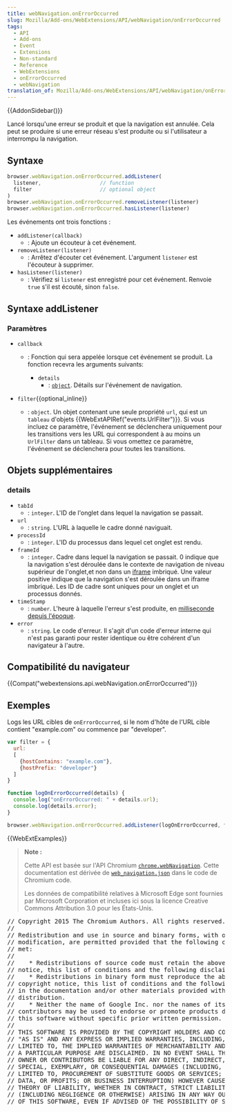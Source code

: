 ```yaml
---
title: webNavigation.onErrorOccurred
slug: Mozilla/Add-ons/WebExtensions/API/webNavigation/onErrorOccurred
tags:
  - API
  - Add-ons
  - Event
  - Extensions
  - Non-standard
  - Reference
  - WebExtensions
  - onErrorOccurred
  - webNavigation
translation_of: Mozilla/Add-ons/WebExtensions/API/webNavigation/onErrorOccurred
---
```

{{AddonSidebar()}}

Lancé lorsqu'une erreur se produit et que la navigation est annulée. Cela peut se produire si une erreur réseau s'est produite ou si l'utilisateur a interrompu la navigation.

## Syntaxe

```js
browser.webNavigation.onErrorOccurred.addListener(
  listener,                   // function
  filter                      // optional object
)
browser.webNavigation.onErrorOccurred.removeListener(listener)
browser.webNavigation.onErrorOccurred.hasListener(listener)
```

Les événements ont trois fonctions :

- `addListener(callback)`
  - : Ajoute un écouteur à cet événement.
- `removeListener(listener)`
  - : Arrêtez d'écouter cet événement. L'argument `listener` est l'écouteur à supprimer.
- `hasListener(listener)`
  - : Vérifiez si `listener` est enregistré pour cet événement. Renvoie `true` s'il est écouté, sinon `false`.

## Syntaxe addListener

### Paramètres

- `callback`

  - : Fonction qui sera appelée lorsque cet événement se produit. La fonction recevra les arguments suivants:

    - `details`
      - : [`object`](#details). Détails sur l'événement de navigation.

- `filter`{{optional_inline}}
  - : `object`. Un objet contenant une seule propriété `url`, qui est un `tableau` d'objets  {{WebExtAPIRef("events.UrlFilter")}}. Si vous incluez ce paramètre, l'événement se déclenchera uniquement pour les transitions vers les URL qui correspondent à au moins un `UrlFilter` dans un tableau. Si vous omettez ce paramètre, l'événement se déclenchera pour toutes les transitions.

## Objets supplémentaires

### details

- `tabId`
  - : `integer`. L'ID de l'onglet dans lequel la navigation se passait.
- `url`
  - : `string`. L'URL à laquelle le cadre donné naviguait.
- `processId`
  - : `integer`. L'ID du processus dans lequel cet onglet est rendu.
- `frameId`
  - : `integer`. Cadre dans lequel la navigation se passait. 0 indique que la navigation s'est déroulée dans le contexte de navigation de niveau supérieur de l'onglet,et non dans un [iframe](/fr/docs/Web/HTML/Element/iframe) imbriqué. Une valeur positive indique que la navigation s'est déroulée dans un iframe imbriqué. Les ID de cadre sont uniques pour un onglet et un processus donnés.
- `timeStamp`
  - : `number`. L'heure à laquelle l'erreur s'est produite, en [milliseconde depuis l'époque](https://en.wikipedia.org/wiki/Unix_time).
- `error`
  - : `string`. Le code d'erreur. Il s'agit d'un code d'erreur interne qui n'est pas garanti pour rester identique ou être cohérent d'un navigateur à l'autre.

## Compatibilité du navigateur

{{Compat("webextensions.api.webNavigation.onErrorOccurred")}}

## Exemples

Logs les URL cibles de `onErrorOccurred`, si le nom d'hôte de l'URL cible contient  "example.com" ou commence par "developer".

```js
var filter = {
  url:
  [
    {hostContains: "example.com"},
    {hostPrefix: "developer"}
  ]
}

function logOnErrorOccurred(details) {
  console.log("onErrorOccurred: " + details.url);
  console.log(details.error);
}

browser.webNavigation.onErrorOccurred.addListener(logOnErrorOccurred, filter);
```

{{WebExtExamples}}

> **Note :**
>
> Cette API est basée sur l'API Chromium [`chrome.webNavigation`](https://developer.chrome.com/extensions/webNavigation). Cette documentation est dérivée de [`web_navigation.json`](https://chromium.googlesource.com/chromium/src/+/master/chrome/common/extensions/api/web_navigation.json) dans le code de Chromium code.
>
> Les données de compatibilité relatives à Microsoft Edge sont fournies par Microsoft Corporation et incluses ici sous la licence Creative Commons Attribution 3.0 pour les États-Unis.

<div class="hidden"><pre>// Copyright 2015 The Chromium Authors. All rights reserved.
//
// Redistribution and use in source and binary forms, with or without
// modification, are permitted provided that the following conditions are
// met:
//
//    * Redistributions of source code must retain the above copyright
// notice, this list of conditions and the following disclaimer.
//    * Redistributions in binary form must reproduce the above
// copyright notice, this list of conditions and the following disclaimer
// in the documentation and/or other materials provided with the
// distribution.
//    * Neither the name of Google Inc. nor the names of its
// contributors may be used to endorse or promote products derived from
// this software without specific prior written permission.
//
// THIS SOFTWARE IS PROVIDED BY THE COPYRIGHT HOLDERS AND CONTRIBUTORS
// "AS IS" AND ANY EXPRESS OR IMPLIED WARRANTIES, INCLUDING, BUT NOT
// LIMITED TO, THE IMPLIED WARRANTIES OF MERCHANTABILITY AND FITNESS FOR
// A PARTICULAR PURPOSE ARE DISCLAIMED. IN NO EVENT SHALL THE COPYRIGHT
// OWNER OR CONTRIBUTORS BE LIABLE FOR ANY DIRECT, INDIRECT, INCIDENTAL,
// SPECIAL, EXEMPLARY, OR CONSEQUENTIAL DAMAGES (INCLUDING, BUT NOT
// LIMITED TO, PROCUREMENT OF SUBSTITUTE GOODS OR SERVICES; LOSS OF USE,
// DATA, OR PROFITS; OR BUSINESS INTERRUPTION) HOWEVER CAUSED AND ON ANY
// THEORY OF LIABILITY, WHETHER IN CONTRACT, STRICT LIABILITY, OR TORT
// (INCLUDING NEGLIGENCE OR OTHERWISE) ARISING IN ANY WAY OUT OF THE USE
// OF THIS SOFTWARE, EVEN IF ADVISED OF THE POSSIBILITY OF SUCH DAMAGE.
</pre></div>
